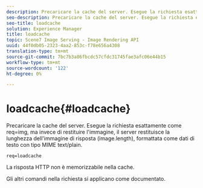```yaml
---
description: Precaricare la cache del server. Esegue la richiesta esattamente come req=img, ma invece di restituire l'immagine, il server restituisce la lunghezza dell'immagine di risposta (image.length), formattata come dati di testo con tipo MIME text/plain.
seo-description: Precaricare la cache del server. Esegue la richiesta esattamente come req=img, ma invece di restituire l'immagine, il server restituisce la lunghezza dell'immagine di risposta (image.length), formattata come dati di testo con tipo MIME text/plain.
seo-title: loadcache
solution: Experience Manager
title: loadcache
topic: Scene7 Image Serving - Image Rendering API
uuid: 44f0db05-2323-4aa2-853c-f78e656a4308
translation-type: tm+mt
source-git-commit: 7bc7b3a86fbcdc57cfdc31745fae3afc06e44b15
workflow-type: tm+mt
source-wordcount: '122'
ht-degree: 0%

---
```



# loadcache{#loadcache}

Precaricare la cache del server. Esegue la richiesta esattamente come req=img, ma invece di restituire l&#39;immagine, il server restituisce la lunghezza dell&#39;immagine di risposta (image.length), formattata come dati di testo con tipo MIME text/plain.

`req=loadcache`

La risposta HTTP non è memorizzabile nella cache.

Gli altri comandi nella richiesta si applicano come documentato.
